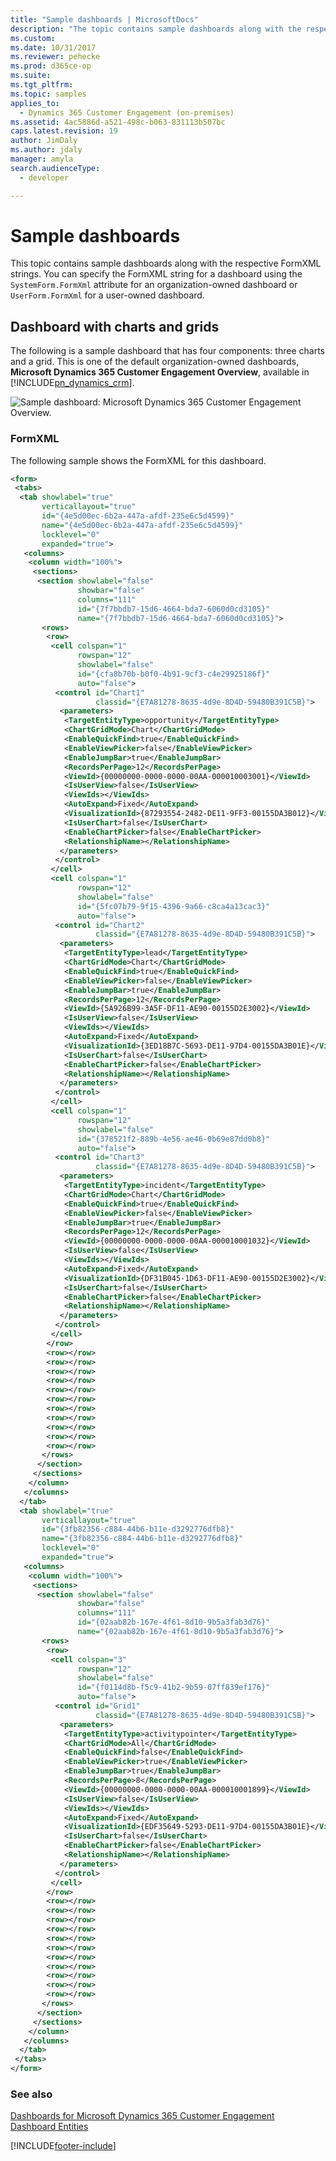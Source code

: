 ```yaml
---
title: "Sample dashboards | MicrosoftDocs"
description: "The topic contains sample dashboards along with the respective FormXML strings. You can specify the FormXML string for a dashboard using the SystemForm.FormXml attribute for an organization-owned dashboard or UserForm.FormXml for a user-owned dashboard. "
ms.custom: 
ms.date: 10/31/2017
ms.reviewer: pehecke
ms.prod: d365ce-op
ms.suite: 
ms.tgt_pltfrm: 
ms.topic: samples
applies_to: 
  - Dynamics 365 Customer Engagement (on-premises)
ms.assetid: 4ac5886d-a521-498c-b063-831113b507bc
caps.latest.revision: 19
author: JimDaly
ms.author: jdaly
manager: amyla
search.audienceType: 
  - developer

---
```

# Sample dashboards

This topic contains sample dashboards along with the respective FormXML strings. You can specify the FormXML string for a dashboard using the `SystemForm.FormXml` attribute for an organization-owned dashboard or `UserForm.FormXml` for a user-owned dashboard.  
  
<a name="Sample1"></a>   
## Dashboard with charts and grids  
 The following is a sample dashboard that has four components: three charts and a grid. This is one of the default organization-owned dashboards, **Microsoft Dynamics 365 Customer Engagement Overview**, available in [!INCLUDE[pn_dynamics_crm](../../includes/pn-dynamics-crm.md)].  
  
 ![Sample dashboard: Microsoft Dynamics 365 Customer Engagement Overview.](../media/dashboard-sample.png "Sample dashboard: Microsoft Dynamics 365 Customer Engagement Overview")  
  
### FormXML  
 The following sample shows the FormXML for this dashboard.  
  
```xml  
<form>  
 <tabs>  
  <tab showlabel="true"  
       verticallayout="true"  
       id="{4e5d00ec-6b2a-447a-afdf-235e6c5d4599}"  
       name="{4e5d00ec-6b2a-447a-afdf-235e6c5d4599}"  
       locklevel="0"  
       expanded="true">  
   <columns>  
    <column width="100%">  
     <sections>  
      <section showlabel="false"  
               showbar="false"  
               columns="111"  
               id="{7f7bbdb7-15d6-4664-bda7-6060d0cd3105}"  
               name="{7f7bbdb7-15d6-4664-bda7-6060d0cd3105}">  
       <rows>  
        <row>  
         <cell colspan="1"  
               rowspan="12"  
               showlabel="false"  
               id="{cfa8b70b-b0f0-4b91-9cf3-c4e29925186f}"  
               auto="false">  
          <control id="Chart1"  
                   classid="{E7A81278-8635-4d9e-8D4D-59480B391C5B}">  
           <parameters>  
            <TargetEntityType>opportunity</TargetEntityType>  
            <ChartGridMode>Chart</ChartGridMode>  
            <EnableQuickFind>true</EnableQuickFind>  
            <EnableViewPicker>false</EnableViewPicker>  
            <EnableJumpBar>true</EnableJumpBar>  
            <RecordsPerPage>12</RecordsPerPage>  
            <ViewId>{00000000-0000-0000-00AA-000010003001}</ViewId>  
            <IsUserView>false</IsUserView>  
            <ViewIds></ViewIds>  
            <AutoExpand>Fixed</AutoExpand>  
            <VisualizationId>{87293554-2482-DE11-9FF3-00155DA3B012}</VisualizationId>  
            <IsUserChart>false</IsUserChart>  
            <EnableChartPicker>false</EnableChartPicker>  
            <RelationshipName></RelationshipName>  
           </parameters>  
          </control>  
         </cell>  
         <cell colspan="1"  
               rowspan="12"  
               showlabel="false"  
               id="{5fc07b79-9f15-4396-9a66-c8ca4a13cac3}"  
               auto="false">  
          <control id="Chart2"  
                   classid="{E7A81278-8635-4d9e-8D4D-59480B391C5B}">  
           <parameters>  
            <TargetEntityType>lead</TargetEntityType>  
            <ChartGridMode>Chart</ChartGridMode>  
            <EnableQuickFind>true</EnableQuickFind>  
            <EnableViewPicker>false</EnableViewPicker>  
            <EnableJumpBar>true</EnableJumpBar>  
            <RecordsPerPage>12</RecordsPerPage>  
            <ViewId>{5A926B99-3A5F-DF11-AE90-00155D2E3002}</ViewId>  
            <IsUserView>false</IsUserView>  
            <ViewIds></ViewIds>  
            <AutoExpand>Fixed</AutoExpand>  
            <VisualizationId>{3ED18B7C-5693-DE11-97D4-00155DA3B01E}</VisualizationId>  
            <IsUserChart>false</IsUserChart>  
            <EnableChartPicker>false</EnableChartPicker>  
            <RelationshipName></RelationshipName>  
           </parameters>  
          </control>  
         </cell>  
         <cell colspan="1"  
               rowspan="12"  
               showlabel="false"  
               id="{378521f2-889b-4e56-ae46-0b69e87dd0b8}"  
               auto="false">  
          <control id="Chart3"  
                   classid="{E7A81278-8635-4d9e-8D4D-59480B391C5B}">  
           <parameters>  
            <TargetEntityType>incident</TargetEntityType>  
            <ChartGridMode>Chart</ChartGridMode>  
            <EnableQuickFind>true</EnableQuickFind>  
            <EnableViewPicker>false</EnableViewPicker>  
            <EnableJumpBar>true</EnableJumpBar>  
            <RecordsPerPage>12</RecordsPerPage>  
            <ViewId>{00000000-0000-0000-00AA-000010001032}</ViewId>  
            <IsUserView>false</IsUserView>  
            <ViewIds></ViewIds>  
            <AutoExpand>Fixed</AutoExpand>  
            <VisualizationId>{DF31B045-1D63-DF11-AE90-00155D2E3002}</VisualizationId>  
            <IsUserChart>false</IsUserChart>  
            <EnableChartPicker>false</EnableChartPicker>  
            <RelationshipName></RelationshipName>  
           </parameters>  
          </control>  
         </cell>  
        </row>  
        <row></row>  
        <row></row>  
        <row></row>  
        <row></row>  
        <row></row>  
        <row></row>  
        <row></row>  
        <row></row>  
        <row></row>  
        <row></row>  
        <row></row>  
       </rows>  
      </section>  
     </sections>  
    </column>  
   </columns>  
  </tab>  
  <tab showlabel="true"  
       verticallayout="true"  
       id="{3fb82356-c884-44b6-b11e-d3292776dfb8}"  
       name="{3fb82356-c884-44b6-b11e-d3292776dfb8}"  
       locklevel="0"  
       expanded="true">  
   <columns>  
    <column width="100%">  
     <sections>  
      <section showlabel="false"  
               showbar="false"  
               columns="111"  
               id="{02aab82b-167e-4f61-8d10-9b5a3fab3d76}"  
               name="{02aab82b-167e-4f61-8d10-9b5a3fab3d76}">  
       <rows>  
        <row>  
         <cell colspan="3"  
               rowspan="12"  
               showlabel="false"  
               id="{f0114d8b-f5c9-41b2-9b59-07ff839ef176}"  
               auto="false">  
          <control id="Grid1"  
                   classid="{E7A81278-8635-4d9e-8D4D-59480B391C5B}">  
           <parameters>  
            <TargetEntityType>activitypointer</TargetEntityType>  
            <ChartGridMode>All</ChartGridMode>  
            <EnableQuickFind>false</EnableQuickFind>  
            <EnableViewPicker>true</EnableViewPicker>  
            <EnableJumpBar>true</EnableJumpBar>  
            <RecordsPerPage>8</RecordsPerPage>  
            <ViewId>{00000000-0000-0000-00AA-000010001899}</ViewId>  
            <IsUserView>false</IsUserView>  
            <ViewIds></ViewIds>  
            <AutoExpand>Fixed</AutoExpand>  
            <VisualizationId>{EDF35649-5293-DE11-97D4-00155DA3B01E}</VisualizationId>  
            <IsUserChart>false</IsUserChart>  
            <EnableChartPicker>false</EnableChartPicker>  
            <RelationshipName></RelationshipName>  
           </parameters>  
          </control>  
         </cell>  
        </row>  
        <row></row>  
        <row></row>  
        <row></row>  
        <row></row>  
        <row></row>  
        <row></row>  
        <row></row>  
        <row></row>  
        <row></row>  
        <row></row>  
        <row></row>  
       </rows>  
      </section>  
     </sections>  
    </column>  
   </columns>  
  </tab>  
 </tabs>  
</form>  
```  
  
### See also  
 [Dashboards for Microsoft Dynamics 365 Customer Engagement](analyze-data-with-dashboards.md)   
 [Dashboard Entities](dashboard-entities.md)


[!INCLUDE[footer-include](../../../../includes/footer-banner.md)]